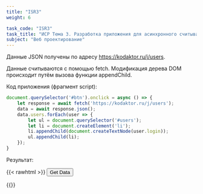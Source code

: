 ```yaml
---
title: "ISR3"
weight: 6

task_code: "ISR3"
task_title: "ИСР Тема 3. Разработка приложения для асинхронного считывания данных из JSON и вывода в веб-документ путём нативной модификации дерева DOM"
subject: "Веб проектирование"
---
```


Данные JSON получены по адресу https://kodaktor.ru/j/users.

Данные считываются с помощью fetch. Модификация дерева DOM происходит путём вызова функции appendChild.

Код приложения (фрагмент script):

```js
document.querySelector('#btn').onclick = async () => {
    let response = await fetch('https://kodaktor.ru/j/users');
    data = await response.json();
    data.users.forEach(user => {
        let ul = document.querySelector('#users');
        let li = document.createElement('li');
        li.appendChild(document.createTextNode(user.login));
        ul.appendChild(li);
    });
}
```

Результат:

{{< rawhtml >}}
<button id="btn">Get Data</button>
<div id="data">
    <ul id="users"></ul>
</div>
<script>
    document.querySelector('#btn').onclick = async () => {
        let response = await fetch('https://kodaktor.ru/j/users');
        data = await response.json();
        data.users.forEach(user => {
            let ul = document.querySelector('#users');
            let li = document.createElement('li');
            li.appendChild(document.createTextNode(user.login));
            ul.appendChild(li);
        });
    }
</script>
{{</ rawhtml >}}
